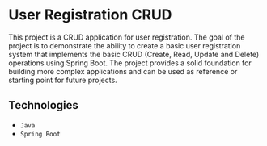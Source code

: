 # User Registration CRUD

This project is a CRUD application for user registration. The goal of the project is to demonstrate the ability to create a basic user registration system that implements the basic CRUD (Create, Read, Update and Delete) operations using Spring Boot. The project provides a solid foundation for building more complex applications and can be used as reference or starting point for future projects.

## Technologies
- `Java`
- `Spring Boot`
